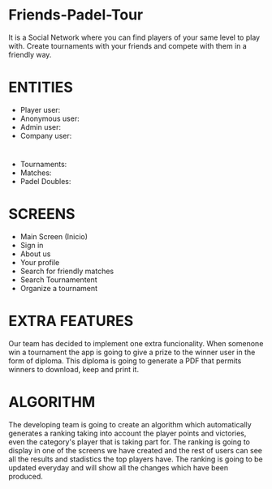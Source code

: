 # Friends-Padel-Tour
It is a Social Network where you can find players of your same level to play with. Create tournaments with your friends and compete with them in a friendly way.

# ENTITIES
- Player user:
- Anonymous user:
- Admin user:
- Company user:
#
- Tournaments:
- Matches:
- Padel Doubles:

# SCREENS
- Main Screen (Inicio)
- Sign in
- About us
- Your profile
- Search for friendly matches
- Search Tournamentent 
- Organize a tournament

# EXTRA FEATURES
Our team has decided to implement one extra funcionality. When somenone win a tournament the app is going to give a prize to the winner user in the form of diploma. This diploma is going to generate a PDF that permits winners to download, keep and print it. 

# ALGORITHM
The developing team is going to create an algorithm which automatically generates a ranking taking into account the player points and victories, even the category's player that is taking part for. The ranking is going to display in one of the screens we have created and the rest of users can see all the results and stadistics the top players have. The ranking is going to be updated everyday and will show all the changes which have been produced.
